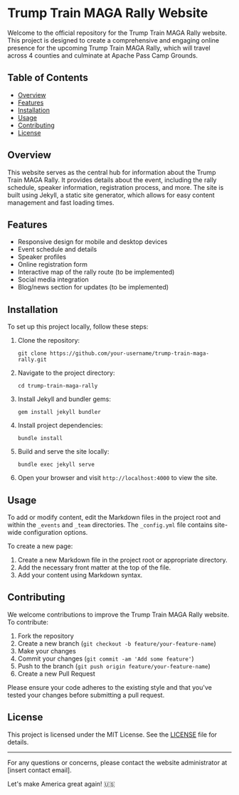 # Trump Train MAGA Rally Website

Welcome to the official repository for the Trump Train MAGA Rally website. This project is designed to create a comprehensive and engaging online presence for the upcoming Trump Train MAGA Rally, which will travel across 4 counties and culminate at Apache Pass Camp Grounds.

## Table of Contents

- [Overview](#overview)
- [Features](#features)
- [Installation](#installation)
- [Usage](#usage)
- [Contributing](#contributing)
- [License](#license)

## Overview

This website serves as the central hub for information about the Trump Train MAGA Rally. It provides details about the event, including the rally schedule, speaker information, registration process, and more. The site is built using Jekyll, a static site generator, which allows for easy content management and fast loading times.

## Features

- Responsive design for mobile and desktop devices
- Event schedule and details
- Speaker profiles
- Online registration form
- Interactive map of the rally route (to be implemented)
- Social media integration
- Blog/news section for updates (to be implemented)

## Installation

To set up this project locally, follow these steps:

1. Clone the repository:
   ```
   git clone https://github.com/your-username/trump-train-maga-rally.git
   ```

2. Navigate to the project directory:
   ```
   cd trump-train-maga-rally
   ```

3. Install Jekyll and bundler gems:
   ```
   gem install jekyll bundler
   ```

4. Install project dependencies:
   ```
   bundle install
   ```

5. Build and serve the site locally:
   ```
   bundle exec jekyll serve
   ```

6. Open your browser and visit `http://localhost:4000` to view the site.

## Usage

To add or modify content, edit the Markdown files in the project root and within the `_events` and `_team` directories. The `_config.yml` file contains site-wide configuration options.

To create a new page:

1. Create a new Markdown file in the project root or appropriate directory.
2. Add the necessary front matter at the top of the file.
3. Add your content using Markdown syntax.

## Contributing

We welcome contributions to improve the Trump Train MAGA Rally website. To contribute:

1. Fork the repository
2. Create a new branch (`git checkout -b feature/your-feature-name`)
3. Make your changes
4. Commit your changes (`git commit -am 'Add some feature'`)
5. Push to the branch (`git push origin feature/your-feature-name`)
6. Create a new Pull Request

Please ensure your code adheres to the existing style and that you've tested your changes before submitting a pull request.

## License

This project is licensed under the MIT License. See the [LICENSE](LICENSE) file for details.

---

For any questions or concerns, please contact the website administrator at [insert contact email].

Let's make America great again! 🇺🇸
